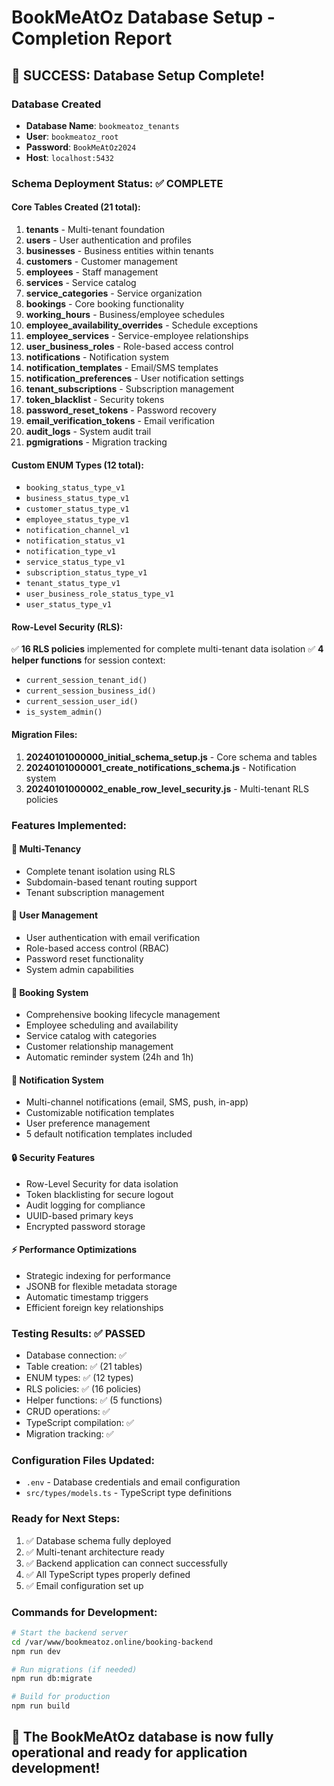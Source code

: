 # BookMeAtOz Database Setup - Completion Report

## 🎉 SUCCESS: Database Setup Complete!

### Database Created
- **Database Name**: `bookmeatoz_tenants`
- **User**: `bookmeatoz_root`
- **Password**: `BookMeAtOz2024`
- **Host**: `localhost:5432`

### Schema Deployment Status: ✅ COMPLETE

#### Core Tables Created (21 total):
1. **tenants** - Multi-tenant foundation
2. **users** - User authentication and profiles
3. **businesses** - Business entities within tenants  
4. **customers** - Customer management
5. **employees** - Staff management
6. **services** - Service catalog
7. **service_categories** - Service organization
8. **bookings** - Core booking functionality
9. **working_hours** - Business/employee schedules
10. **employee_availability_overrides** - Schedule exceptions
11. **employee_services** - Service-employee relationships
12. **user_business_roles** - Role-based access control
13. **notifications** - Notification system
14. **notification_templates** - Email/SMS templates
15. **notification_preferences** - User notification settings
16. **tenant_subscriptions** - Subscription management
17. **token_blacklist** - Security tokens
18. **password_reset_tokens** - Password recovery
19. **email_verification_tokens** - Email verification
20. **audit_logs** - System audit trail
21. **pgmigrations** - Migration tracking

#### Custom ENUM Types (12 total):
- `booking_status_type_v1`
- `business_status_type_v1` 
- `customer_status_type_v1`
- `employee_status_type_v1`
- `notification_channel_v1`
- `notification_status_v1`
- `notification_type_v1`
- `service_status_type_v1`
- `subscription_status_type_v1`
- `tenant_status_type_v1`
- `user_business_role_status_type_v1`
- `user_status_type_v1`

#### Row-Level Security (RLS):
✅ **16 RLS policies** implemented for complete multi-tenant data isolation
✅ **4 helper functions** for session context:
- `current_session_tenant_id()`
- `current_session_business_id()`
- `current_session_user_id()`
- `is_system_admin()`

#### Migration Files:
1. **20240101000000_initial_schema_setup.js** - Core schema and tables
2. **20240101000001_create_notifications_schema.js** - Notification system
3. **20240101000002_enable_row_level_security.js** - Multi-tenant RLS policies

### Features Implemented:

#### 🏢 Multi-Tenancy
- Complete tenant isolation using RLS
- Subdomain-based tenant routing support
- Tenant subscription management

#### 👤 User Management
- User authentication with email verification
- Role-based access control (RBAC)
- Password reset functionality
- System admin capabilities

#### 📅 Booking System
- Comprehensive booking lifecycle management
- Employee scheduling and availability
- Service catalog with categories
- Customer relationship management
- Automatic reminder system (24h and 1h)

#### 🔔 Notification System
- Multi-channel notifications (email, SMS, push, in-app)
- Customizable notification templates
- User preference management
- 5 default notification templates included

#### 🔒 Security Features
- Row-Level Security for data isolation
- Token blacklisting for secure logout
- Audit logging for compliance
- UUID-based primary keys
- Encrypted password storage

#### ⚡ Performance Optimizations
- Strategic indexing for performance
- JSONB for flexible metadata storage
- Automatic timestamp triggers
- Efficient foreign key relationships

### Testing Results: ✅ PASSED
- Database connection: ✅
- Table creation: ✅ (21 tables)
- ENUM types: ✅ (12 types)
- RLS policies: ✅ (16 policies)
- Helper functions: ✅ (5 functions)
- CRUD operations: ✅
- TypeScript compilation: ✅
- Migration tracking: ✅

### Configuration Files Updated:
- `.env` - Database credentials and email configuration
- `src/types/models.ts` - TypeScript type definitions

### Ready for Next Steps:
1. ✅ Database schema fully deployed
2. ✅ Multi-tenant architecture ready
3. ✅ Backend application can connect successfully
4. ✅ All TypeScript types properly defined
5. ✅ Email configuration set up

### Commands for Development:
```bash
# Start the backend server
cd /var/www/bookmeatoz.online/booking-backend
npm run dev

# Run migrations (if needed)
npm run db:migrate

# Build for production
npm run build
```

## 🚀 The BookMeAtOz database is now fully operational and ready for application development!
